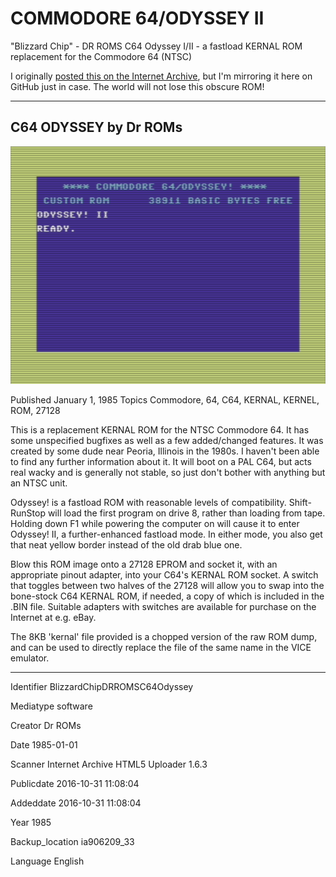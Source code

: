 # COMMODORE 64/ODYSSEY II
"Blizzard Chip" - DR ROMS C64 Odyssey I/II - a fastload KERNAL ROM replacement for the Commodore 64 (NTSC)

 I originally [posted this on the Internet Archive](https://archive.org/details/BlizzardChipDRROMSC64Odyssey), but I'm mirroring it here on GitHub just in case. The world will not lose this obscure ROM!

-------------------
## C64 ODYSSEY by Dr ROMs

![ROM running in VICE](OdysseyII.png)

Published January 1, 1985
Topics Commodore, 64, C64, KERNAL, KERNEL, ROM, 27128

This is a replacement KERNAL ROM for the NTSC Commodore 64. It has some unspecified bugfixes as well as a few added/changed features. It was created by some dude near Peoria, Illinois in the 1980s. I haven't been able to find any further information about it. It will boot on a PAL C64, but acts real wacky and is generally not stable, so just don't bother with anything but an NTSC unit.

Odyssey! is a fastload ROM with reasonable levels of compatibility. Shift-RunStop will load the first program on drive 8, rather than loading from tape. Holding down F1 while powering the computer on will cause it to enter Odyssey! II, a further-enhanced fastload mode. In either mode, you also get that neat yellow border instead of the old drab blue one.

Blow this ROM image onto a 27128 EPROM and socket it, with an appropriate pinout adapter, into your C64's KERNAL ROM socket. A switch that toggles between two halves of the 27128 will allow you to swap into the bone-stock C64 KERNAL ROM, if needed, a copy of which is included in the .BIN file. Suitable adapters with switches are available for purchase on the Internet at e.g. eBay.

The 8KB 'kernal' file provided is a chopped version of the raw ROM dump, and can be used to directly replace the file of the same name in the VICE emulator.

----------------------------

Identifier BlizzardChipDRROMSC64Odyssey

Mediatype software

Creator Dr ROMs

Date 1985-01-01

Scanner Internet Archive HTML5 Uploader 1.6.3

Publicdate 2016-10-31 11:08:04

Addeddate 2016-10-31 11:08:04

Year 1985

Backup_location ia906209_33

Language English
